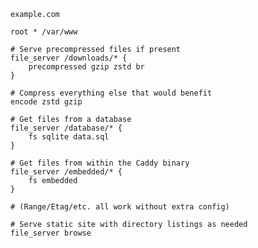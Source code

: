 <script>
ready(() => {
	let startElement, endElement;

	startElement = findWithContent('.ex-fs pre.chroma code span.line', 'file_server /downloads/* {');
	endElement = findNextText(startElement, '}');
	wrapRangeWithSpan(startElement, endElement, 'rollover-compress rollover-blue');

	startElement = findWithContent('.ex-fs pre.chroma code span', 'encode');
	endElement = findNextText(startElement, 'gzip');
	wrapRangeWithSpan(startElement, endElement, 'rollover-compress rollover-blue');

	startElement = findWithContent('.ex-fs pre.chroma code span.line', 'file_server /database/* {');
	endElement = findNextText(startElement, '}');
	wrapRangeWithSpan(startElement, endElement, 'rollover-vfs rollover-green');

	startElement = findWithContent('.ex-fs pre.chroma code span.line', 'file_server /embedded/* {');
	endElement = findNextText(startElement, '}');
	wrapRangeWithSpan(startElement, endElement, 'rollover-vfs rollover-green');

	startElement = findWithContent('.ex-fs pre.chroma code span', '# (Range/Etag/etc. all work without extra config)');
	wrapRangeWithSpan(startElement, startElement, 'rollover-range rollover-yellow');

	startElement = findWithContent('.ex-fs pre.chroma code span', 'file_server');
	endElement = findNextText(startElement, 'browse');
	wrapRangeWithSpan(startElement, endElement, 'rollover-browse rollover-purple');

	window.$_('.ex-fs code').classList.add('light');
});
</script>

<div class="ex-fs">

```caddy
example.com

root * /var/www

# Serve precompressed files if present
file_server /downloads/* {
	precompressed gzip zstd br
}

# Compress everything else that would benefit
encode zstd gzip

# Get files from a database
file_server /database/* {
	fs sqlite data.sql 
}

# Get files from within the Caddy binary
file_server /embedded/* {
	fs embedded
}

# (Range/Etag/etc. all work without extra config)

# Serve static site with directory listings as needed
file_server browse
```

</div>
